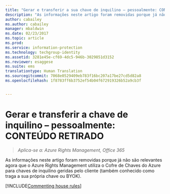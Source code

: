 ```yaml
---
title: "Gerar e transferir a sua chave de inquilino – pessoalmente: CONTEÚDO RETIRADO | Azure RMS"
description: "As informações neste artigo foram removidas porque já não são relevantes agora que o Azure Rights Management utiliza o Cofre de Chaves do Azure para chaves de inquilino geridas pelo cliente (também conhecido como traga a sua própria chave ou BYOK)."
author: cabailey
ms.author: cabailey
manager: mbaldwin
ms.date: 02/23/2017
ms.topic: article
ms.prod: 
ms.service: information-protection
ms.technology: techgroup-identity
ms.assetid: 3281e45e-cf69-4dc5-946b-3029851d3152
ms.reviewer: esaggese
ms.suite: ems
translationtype: Human Translation
ms.sourcegitcommit: 7068e0529409eb783f16bc207a17be27cd5d82a8
ms.openlocfilehash: 1f8783ff6b3752ef54b04f672919326b52a9cb3f


---
```


# <a name="generate-and-transfer-your-tenant-key--in-person-retired-content"></a>Gerar e transferir a chave de inquilino – pessoalmente: CONTEÚDO RETIRADO

>*Aplica-se a: Azure Rights Management, Office 365*

As informações neste artigo foram removidas porque já não são relevantes agora que o Azure Rights Management utiliza o Cofre de Chaves do Azure para chaves de inquilino geridas pelo cliente (também conhecido como traga a sua própria chave ou BYOK). 

[!INCLUDE[Commenting house rules](../includes/houserules.md)]


<!--HONumber=Jan17_HO1-->


